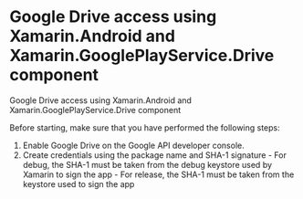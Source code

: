 # Google Drive access using Xamarin.Android and Xamarin.GooglePlayService.Drive component

Google Drive access using Xamarin.Android and Xamarin.GooglePlayService.Drive component

Before starting, make sure that you have performed the following steps:

 1. Enable Google Drive on the Google API developer console.
 2. Create credentials using the package name and SHA-1 signature
         - For debug, the SHA-1 must be taken from the debug keystore used by Xamarin to sign the app
         - For release, the SHA-1 must be taken from the keystore used to sign the app
